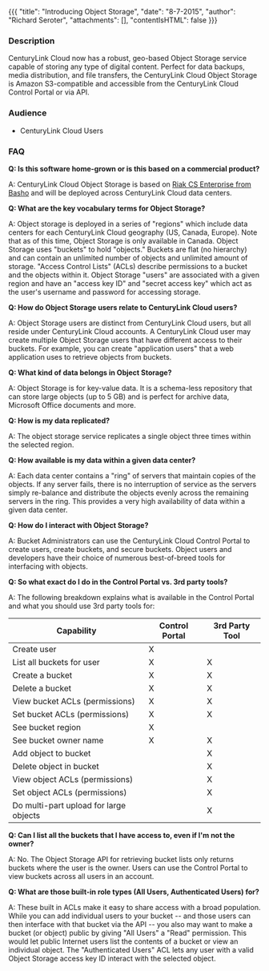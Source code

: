 {{{
  "title": "Introducing Object Storage",
  "date": "8-7-2015",
  "author": "Richard Seroter",
  "attachments": [],
  "contentIsHTML": false
}}}

### Description
CenturyLink Cloud now has a robust, geo-based Object Storage service capable of storing any type of digital content. Perfect for data backups, media distribution, and file transfers, the CenturyLink Cloud Object Storage is Amazon S3-compatible and accessible from the CenturyLink Cloud Control Portal or via API.

### Audience
* CenturyLink Cloud Users

### FAQ
**Q: Is this software home-grown or is this based on a commercial product?**

A: CenturyLink Cloud Object Storage is based on [Riak CS Enterprise from Basho](//www.basho.com) and will be deployed across CenturyLink Cloud data centers.

**Q: What are the key vocabulary terms for Object Storage?**

A: Object storage is deployed in a series of "regions" which include data centers for each CenturyLink Cloud geography (US, Canada, Europe). Note that as of this time, Object Storage is only available in Canada. Object Storage uses "buckets" to hold "objects." Buckets are flat (no hierarchy) and can contain an unlimited number of objects and unlimited amount of storage. "Access Control Lists" (ACLs) describe permissions to a bucket and the objects within it. Object Storage "users" are associated with a given region and have an "access key ID" and "secret access key" which act as the user's username and password for accessing storage.

**Q: How do Object Storage users relate to CenturyLink Cloud users?**

A: Object Storage users are distinct from CenturyLink Cloud users, but all reside under CenturyLink Cloud accounts. A CenturyLink Cloud user may create multiple Object Storage users that have different access to their buckets. For example, you can create "application users" that a web application uses to retrieve objects from buckets.

**Q: What kind of data belongs in Object Storage?**

A: Object Storage is for key-value data. It is a schema-less repository that can store large objects (up to 5 GB) and is perfect for archive data, Microsoft Office documents and more.

**Q: How is my data replicated?**

A: The object storage service replicates a single object three times within the selected region.

**Q: How available is my data within a given data center?**

A: Each data center contains a "ring" of servers that maintain copies of the objects. If any server fails, there is no interruption of service as the servers simply re-balance and distribute the objects evenly across the remaining servers in the ring. This provides a very high availability of data within a given data center.

**Q: How do I interact with Object Storage?**

A: Bucket Administrators can use the CenturyLink Cloud Control Portal to create users, create buckets, and secure buckets. Object users and developers have their choice of numerous best-of-breed tools for interfacing with objects.

**Q: So what exact do I do in the Control Portal vs. 3rd party tools?**

A: The following breakdown explains what is available in the Control Portal and what you should use 3rd party tools for:

**Capability**|**Control Portal**|**3rd Party Tool**
--------------|------------------|------------------
Create user|X|
List all buckets for user|X|X
Create a bucket|X|X
Delete a bucket|X|X
View bucket ACLs (permissions)|X|X
Set bucket ACLs (permissions)|X|X
See bucket region|X|
See bucket owner name|X|X
Add object to bucket||X
Delete object in bucket||X
View object ACLs (permissions)||X
Set object ACLs (permissions)||X
Do multi-part upload for large objects||X

**Q: Can I list all the buckets that I have access to, even if I'm not the owner?**

A: No. The Object Storage API for retrieving bucket lists only returns buckets where the user is the owner. Users can use the Control Portal to view buckets across all users in an account.

**Q: What are those built-in role types (All Users, Authenticated Users) for?**

A: These built in ACLs make it easy to share access with a broad population. While you can add individual users to your bucket -- and those users can then interface with that bucket via the API -- you also may want to make a bucket (or object) public by giving "All Users" a "Read" permission. This would let public Internet users list the contents of a bucket or view an individual object. The "Authenticated Users" ACL lets any user with a valid Object Storage access key ID interact with the selected object.
